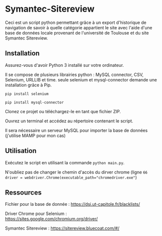 # Symantec-Sitereview 

Ceci est un script python permettant grâce à un export d'historique de navigation de savoir à quelle catégorie appartient le site avec l'aide d'une base de données locale provenant de l'université de Toulouse et du site Symantec Sitereview.

## Installation

Assurez-vous d'avoir Python 3 installé sur votre ordinateur.

Il se compose de plusieurs librairies python : MySQL connector, CSV, Selenium, URLLIB et time. seule selenium et mysql-connector demande une installation grâce à Pip.

`
pip install selenium
`

`
pip install mysql-connector
`

Clonez ce projet ou téléchargez-le en tant que fichier ZIP.

Ouvrez un terminal et accédez au répertoire contenant le script.

Il sera nécessaire un serveur MySQL pour importer la base de données (j'utilise MAMP pour mon cas)

## Utilisation

Exécutez le script en utilisant la commande `python main.py`.

N'oubliez pas de changer le chemin d'accès du dirver chrome (ligne `66 driver = webdriver.Chrome(executable_path="chromedriver.exe"`)

## Ressources 

Fichier pour la base de donnée : https://dsi.ut-capitole.fr/blacklists/

Driver Chrome pour Selenium : https://sites.google.com/chromium.org/driver/

Symantec Sitereview : https://sitereview.bluecoat.com/#/
